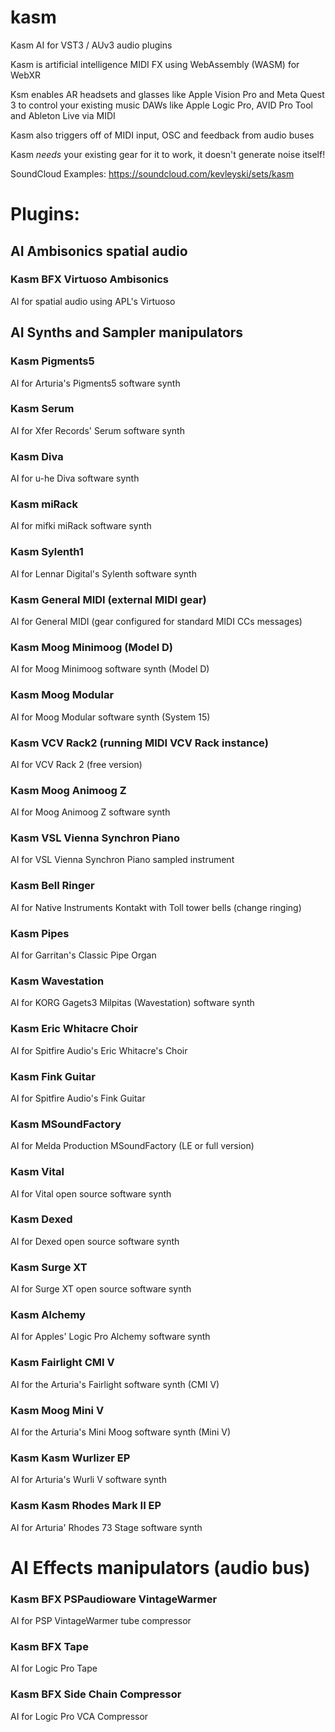 # kasm
Kasm AI for VST3 / AUv3 audio plugins

Kasm is artificial intelligence MIDI FX using WebAssembly (WASM) for WebXR

Ksm enables AR headsets and glasses like Apple Vision Pro and Meta Quest 3 to control your existing music DAWs like Apple Logic Pro, AVID Pro Tool and Ableton Live via MIDI

Kasm also triggers off of MIDI input, OSC and feedback from audio buses

Kasm _needs_ your existing gear for it to work, it doesn't generate noise itself!

SoundCloud Examples: https://soundcloud.com/kevleyski/sets/kasm

# Plugins:

## AI Ambisonics spatial audio

### Kasm BFX Virtuoso Ambisonics
AI for spatial audio using APL's Virtuoso 


## AI Synths and Sampler manipulators

### Kasm Pigments5
AI for Arturia's Pigments5 software synth

### Kasm Serum
AI for Xfer Records' Serum software synth

### Kasm Diva
AI for u-he Diva software synth

### Kasm miRack
AI for mifki miRack software synth

### Kasm Sylenth1
AI for Lennar Digital's Sylenth software synth

### Kasm General MIDI (external MIDI gear)
AI for General MIDI (gear configured for standard MIDI CCs messages)

### Kasm Moog Minimoog (Model D)
AI for Moog Minimoog software synth (Model D)

### Kasm Moog Modular
AI for Moog Modular software synth (System 15)

### Kasm VCV Rack2 (running MIDI VCV Rack instance)
AI for VCV Rack 2 (free version)

### Kasm Moog Animoog Z
AI for Moog Animoog Z software synth

### Kasm VSL Vienna Synchron Piano
AI for VSL Vienna Synchron Piano sampled instrument

### Kasm Bell Ringer
AI for Native Instruments Kontakt with Toll tower bells (change ringing)

### Kasm Pipes
AI for Garritan's Classic Pipe Organ

### Kasm Wavestation
AI for KORG Gagets3 Milpitas (Wavestation) software synth

### Kasm Eric Whitacre Choir
AI for Spitfire Audio's Eric Whitacre's Choir

### Kasm Fink Guitar
AI for Spitfire Audio's Fink Guitar

### Kasm MSoundFactory
AI for Melda Production MSoundFactory (LE or full version)

### Kasm Vital
AI for Vital open source software synth   

### Kasm Dexed
AI for Dexed open source software synth

### Kasm Surge XT
AI for Surge XT open source software synth   

### Kasm Alchemy
AI for Apples' Logic Pro Alchemy software synth

### Kasm Fairlight CMI V
AI for the Arturia's Fairlight software synth (CMI V)

### Kasm Moog Mini V
AI for the Arturia's Mini Moog software synth (Mini V)

### Kasm Kasm Wurlizer EP
AI for Arturia's Wurli V software synth

### Kasm Kasm Rhodes Mark II EP
AI for Arturia' Rhodes 73 Stage software synth


# AI Effects manipulators (audio bus)

### Kasm BFX PSPaudioware VintageWarmer
AI for PSP VintageWarmer tube compressor

### Kasm BFX Tape
AI for Logic Pro Tape

###  Kasm BFX Side Chain Compressor
AI for Logic Pro VCA Compressor

